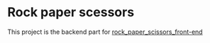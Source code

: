 # Rock paper scessors

This project is the backend part for [rock_paper_scissors_front-end](https://github.com/lsarkisov/rock_paper_scissors_front-end)
